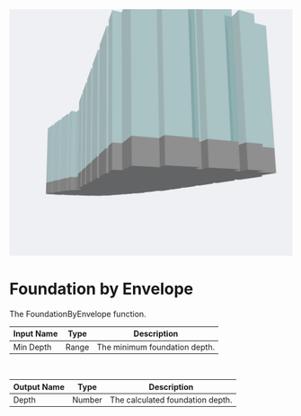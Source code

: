 <img src="preview.png" width="512">
            
# Foundation by Envelope

The FoundationByEnvelope function.

|Input Name|Type|Description|
|---|---|---|
|Min Depth|Range|The minimum foundation depth.|


<br>

|Output Name|Type|Description|
|---|---|---|
|Depth|Number|The calculated foundation depth.|

